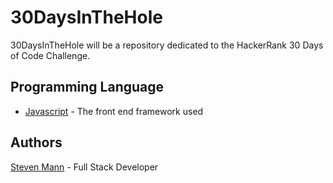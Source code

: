 # 30DaysInTheHole

30DaysInTheHole will be a repository dedicated to the HackerRank 30 Days of Code Challenge.

## Programming Language
* [Javascript](https://www.w3schools.com/js/DEFAULT.asp) - The front end framework used


## Authors

[Steven Mann](https://github.com/stevencmann2) - Full Stack Developer
